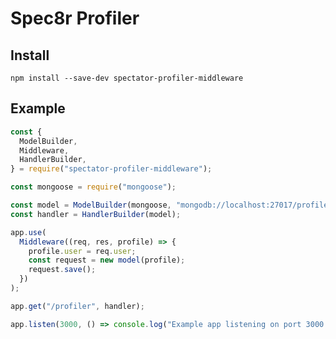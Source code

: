 # Spec8r Profiler

## Install

`npm install --save-dev spectator-profiler-middleware`

## Example

```javascript
const {
  ModelBuilder,
  Middleware,
  HandlerBuilder,
} = require("spectator-profiler-middleware");

const mongoose = require("mongoose");

const model = ModelBuilder(mongoose, "mongodb://localhost:27017/profiler");
const handler = HandlerBuilder(model);

app.use(
  Middleware((req, res, profile) => {
    profile.user = req.user;
    const request = new model(profile);
    request.save();
  })
);

app.get("/profiler", handler);

app.listen(3000, () => console.log("Example app listening on port 3000!"));
```
